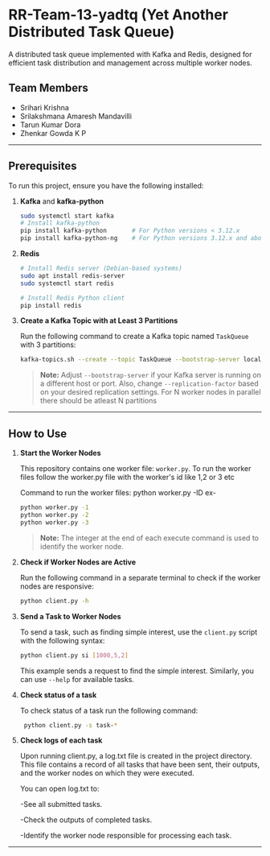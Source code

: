 # RR-Team-13-yadtq (Yet Another Distributed Task Queue)

A distributed task queue implemented with Kafka and Redis, designed for efficient task distribution and management across multiple worker nodes.

## Team Members

- Srihari Krishna
- Srilakshmana Amaresh Mandavilli
- Tarun Kumar Dora
- Zhenkar Gowda K P

---

## Prerequisites

To run this project, ensure you have the following installed:

1. **Kafka** and **kafka-python**
    ```bash
    sudo systemctl start kafka
    # Install kafka-python
    pip install kafka-python       # For Python versions < 3.12.x
    pip install kafka-python-ng    # For Python versions 3.12.x and above
    ```

2. **Redis**
    ```bash
    # Install Redis server (Debian-based systems)
    sudo apt install redis-server
    sudo systemctl start redis

    # Install Redis Python client
    pip install redis
    ```
3. **Create a Kafka Topic with at Least 3 Partitions**

    Run the following command to create a Kafka topic named `TaskQueue` with 3 partitions:

    ```bash
    kafka-topics.sh --create --topic TaskQueue --bootstrap-server localhost:9092 --partitions 3 --replication-factor 1
    ```

    > **Note:** Adjust `--bootstrap-server` if your Kafka server is running on a different host or port. Also, change `--replication-factor` based on your desired replication settings. For N worker nodes in parallel there should be atleast N partitions

---

## How to Use

1. **Start the Worker Nodes**

    This repository contains one worker file: `worker.py`. To run the worker files follow the worker.py file with the worker's id like 1,2 or 3 etc 

    Command to run the worker files:
    python worker.py -ID
    ex-
    ```bash
    python worker.py -1
    python worker.py -2
    python worker.py -3
    ```
    
    > **Note:** The integer at the end of each execute command is used to identify the worker node.

3. **Check if Worker Nodes are Active**

    Run the following command in a separate terminal to check if the worker nodes are responsive:
    ```bash
    python client.py -h
    ```

4. **Send a Task to Worker Nodes**

    To send a task, such as finding simple interest, use the `client.py` script with the following syntax:
    ```bash
    python client.py si [1000,5,2]
    ```

    This example sends a request to find the simple interest. Similarly, you can use `--help` for available tasks.

5. **Check status of a task**

   To check status of a task run the following command:
   ```bash
    python client.py -s task-*
    ```
5. **Check logs of each task**

   Upon running client.py, a log.txt file is created in the project directory. This file contains a record of all tasks that have been sent, their outputs, and the worker nodes on which they were executed.

    You can open log.txt to:

    -See all submitted tasks.
   
    -Check the outputs of completed tasks.
   
    -Identify the worker node responsible for processing each task.

---
